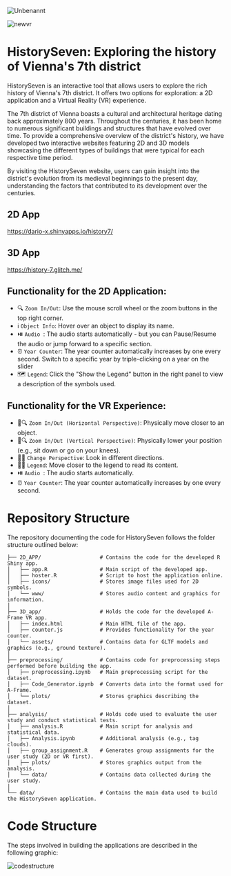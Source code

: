 ![Unbenannt](https://user-images.githubusercontent.com/75636666/235879079-2aed894e-6573-4670-9d05-187befa12e70.PNG)

![newvr](https://github.com/dario-x/history_seven/assets/75636666/4d46415f-c966-4f78-97e1-f0290e6d97e5)

# HistorySeven: Exploring the history of Vienna's 7th district 

HistorySeven is an interactive tool that allows users to explore the rich history of Vienna's 7th district. It offers two options for exploration: a 2D application and a Virtual Reality (VR) experience.

The 7th district of Vienna boasts a cultural and architectural heritage dating back approximately 800 years. Throughout the centuries, it has been home to numerous significant buildings and structures that have evolved over time. To provide a comprehensive overview of the district's history, we have developed two interactive websites featuring 2D and 3D models showcasing the different types of buildings that were typical for each respective time period.

By visiting the HistorySeven website, users can gain insight into the district's evolution from its medieval beginnings to the present day, understanding the factors that contributed to its development over the centuries.

## 2D App

https://dario-x.shinyapps.io/history7/

## 3D App

https://history-7.glitch.me/

## Functionality for the 2D Application:
- 🔍 `Zoom In/Out`: Use the mouse scroll wheel or the zoom buttons in the top right corner.
- ℹ️ `Object Info`: Hover over an object to display its name.
- ⏯️ `Audio `: The audio starts automatically - but you can Pause/Resume the audio or jump forward to a specific section.
- ⏰ `Year Counter`: The year counter automatically increases by one every second. Switch to a specific year by triple-clicking on a year on the slider
- 🗺️ `Legend`: Click the "Show the Legend" button in the right panel to view a description of the symbols used.

## Functionality for the VR Experience:
- 👣🔍 `Zoom In/Out (Horizontal Perspective)`: Physically move closer to an object.
- 👀🔍 `Zoom In/Out (Vertical Perspective)`: Physically lower your position (e.g., sit down or go on your knees).
- 👀🔀 `Change Perspective`: Look in different directions.
- 📖👣 `Legend`: Move closer to the legend to read its content.
- ⏯️ `Audio `: The audio starts automatically. 
- ⏰ `Year Counter`: The year counter automatically increases by one every second. 


# Repository Structure

The repository documenting the code for HistorySeven follows the folder structure outlined below:

    ├── 2D_APP/                   # Contains the code for the developed R Shiny app.
    │   ├── app.R                 # Main script of the developed app.
    │   ├── hoster.R              # Script to host the application online.
    │   ├── icons/                # Stores image files used for 2D symbols.
    │   └── www/                  # Stores audio content and graphics for information.
    │
    ├── 3D_app/                   # Holds the code for the developed A-Frame VR app.
    │   ├── index.html            # Main HTML file of the app.
    │   ├── counter.js            # Provides functionality for the year counter.
    │   └── assets/               # Contains data for GLTF models and graphics (e.g., ground texture).
    │
    ├── preprocessing/            # Contains code for preprocessing steps performed before building the app.
    │   ├── preprocessing.ipynb   # Main preprocessing script for the dataset.
    │   ├── Code_Generator.ipynb  # Converts data into the format used for A-Frame.
    │   └── plots/                # Stores graphics describing the dataset.
    │
    ├── analysis/                 # Holds code used to evaluate the user study and conduct statistical tests.
    │   ├── analysis.R            # Main script for analysis and statistical data.
    │   ├── Analysis.ipynb        # Additional analysis (e.g., tag clouds).
    │   ├── group_assignment.R    # Generates group assignments for the user study (2D or VR first).
    │   ├── plots/                # Stores graphics output from the analysis.
    │   └── data/                 # Contains data collected during the user study.
    │
    └── data/                     # Contains the main data used to build the HistorySeven application.

# Code Structure

The steps involved in building the applications are described in the following graphic:

![codestructure](https://github.com/dario-x/history_seven/assets/75636666/06203631-dd42-405e-b86e-2554dacbb8e6)








